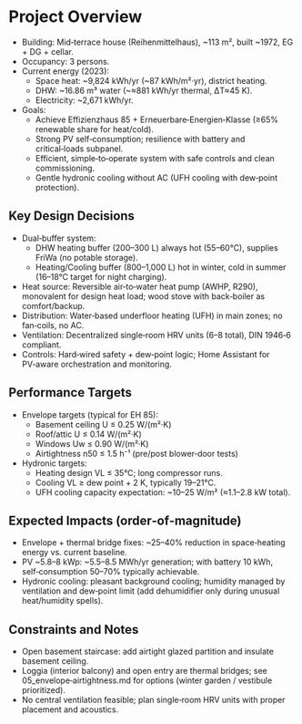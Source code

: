 # Project Overview

- Building: Mid‑terrace house (Reihenmittelhaus), ~113 m², built ~1972, EG + DG + cellar.
- Occupancy: 3 persons.
- Current energy (2023):
  - Space heat: ~9,824 kWh/yr (~87 kWh/m²·yr), district heating.
  - DHW: ~16.86 m³ water (~≈881 kWh/yr thermal, ΔT≈45 K).
  - Electricity: ~2,671 kWh/yr.
- Goals:
  - Achieve Effizienzhaus 85 + Erneuerbare‑Energien‑Klasse (≥65% renewable share for heat/cold).
  - Strong PV self‑consumption; resilience with battery and critical‑loads subpanel.
  - Efficient, simple‑to‑operate system with safe controls and clean commissioning.
  - Gentle hydronic cooling without AC (UFH cooling with dew‑point protection).

## Key Design Decisions

- Dual‑buffer system:
  - DHW heating buffer (200–300 L) always hot (55–60°C), supplies FriWa (no potable storage).
  - Heating/Cooling buffer (800–1,000 L) hot in winter, cold in summer (16–18°C target for night charging).
- Heat source: Reversible air‑to‑water heat pump (AWHP, R290), monovalent for design heat load; wood stove with back‑boiler as comfort/backup.
- Distribution: Water‑based underfloor heating (UFH) in main zones; no fan‑coils, no AC.
- Ventilation: Decentralized single‑room HRV units (6–8 total), DIN 1946‑6 compliant.
- Controls: Hard‑wired safety + dew‑point logic; Home Assistant for PV‑aware orchestration and monitoring.

## Performance Targets

- Envelope targets (typical for EH 85):
  - Basement ceiling U ≤ 0.25 W/(m²·K)
  - Roof/attic U ≤ 0.14 W/(m²·K)
  - Windows Uw ≤ 0.90 W/(m²·K)
  - Airtightness n50 ≤ 1.5 h⁻¹ (pre/post blower‑door tests)
- Hydronic targets:
  - Heating design VL ≤ 35°C; long compressor runs.
  - Cooling VL ≥ dew point + 2 K, typically 19–21°C.
  - UFH cooling capacity expectation: ~10–25 W/m² (≈1.1–2.8 kW total).

## Expected Impacts (order‑of‑magnitude)

- Envelope + thermal bridge fixes: ~25–40% reduction in space‑heating energy vs. current baseline.
- PV ~5.8–8 kWp: ~5.5–8.5 MWh/yr generation; with battery 10 kWh, self‑consumption 50–70% typically achievable.
- Hydronic cooling: pleasant background cooling; humidity managed by ventilation and dew‑point limit (add dehumidifier only during unusual heat/humidity spells).

## Constraints and Notes

- Open basement staircase: add airtight glazed partition and insulate basement ceiling.
- Loggia (interior balcony) and open entry are thermal bridges; see 05_envelope‑airtightness.md for options (winter garden / vestibule prioritized).
- No central ventilation feasible; plan single‑room HRV units with proper placement and acoustics.
